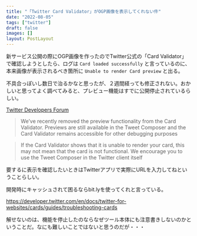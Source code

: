 ```yaml
---
title: "「Twitter Card Validator」がOGP画像を表示してくれない件"
date: "2022-08-05"
tags: ["twitter"]
draft: false
images: []
layout: PostLayout
---
```


新サービス公開の際にOGP画像を作ったのでTwitter公式の「Card Validator」で確認しようとしたら、ログは `Card loaded successfully` と言っているのに、本来画像が表示されるべき箇所に `Unable to render Card preview` と出る。

不具合っぽいし数日で治るかなと思ったが、２週間経っても修正されない。おかしいと思ってよく調べてみると、プレビュー機能はすでに公開停止されているらしい。

[Twitter Developers Forum](https://twittercommunity.com/t/card-validator-preview-removal/175006)

> We’ve recently removed the preview functionality from the Card Validator. Previews are still available in the Tweet Composer and the Card Validator remains accessible for other debugging purposes

> If the Card Validator shows that it is unable to render your card, this may not mean that the card is not functional. We encourage you to use the Tweet Composer in the Twitter client itself

要するに表示を確認したいときはTwitterアプリで実際にURLを入力してねということらしい。

開発時にキャッシュされて困るならbit.lyを使ってくれと言っている。

https://developer.twitter.com/en/docs/twitter-for-websites/cards/guides/troubleshooting-cards

解せないのは、機能を停止したのならなぜツール本体にも注意書きしないのかということだ。なにも難しいことではないと思うのだが・・・

